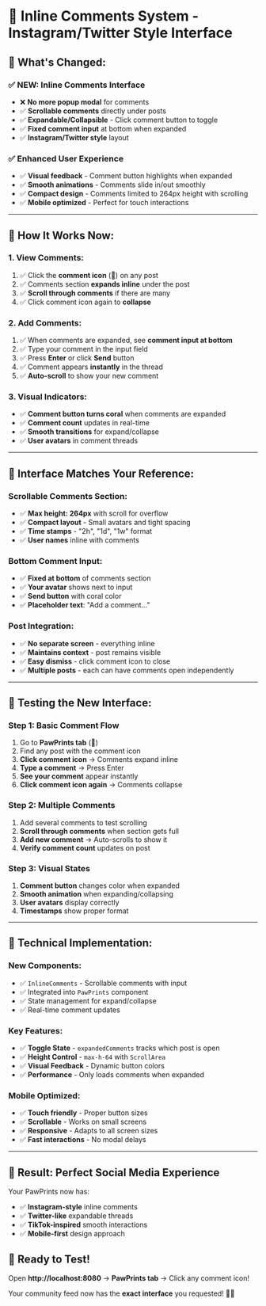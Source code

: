 # 📱 **Inline Comments System - Instagram/Twitter Style Interface**

## 🎉 **What's Changed:**

### ✅ **NEW: Inline Comments Interface**

- ❌ **No more popup modal** for comments
- ✅ **Scrollable comments** directly under posts
- ✅ **Expandable/Collapsible** - Click comment button to toggle
- ✅ **Fixed comment input** at bottom when expanded
- ✅ **Instagram/Twitter style** layout

### ✅ **Enhanced User Experience**

- ✅ **Visual feedback** - Comment button highlights when expanded
- ✅ **Smooth animations** - Comments slide in/out smoothly
- ✅ **Compact design** - Comments limited to 264px height with scrolling
- ✅ **Mobile optimized** - Perfect for touch interactions

---

## 🚀 **How It Works Now:**

### **1. View Comments:**

1. ✅ Click the **comment icon** (💬) on any post
2. ✅ Comments section **expands inline** under the post
3. ✅ **Scroll through comments** if there are many
4. ✅ Click comment icon again to **collapse**

### **2. Add Comments:**

1. ✅ When comments are expanded, see **comment input at bottom**
2. ✅ Type your comment in the input field
3. ✅ Press **Enter** or click **Send** button
4. ✅ Comment appears **instantly** in the thread
5. ✅ **Auto-scroll** to show your new comment

### **3. Visual Indicators:**

- ✅ **Comment button turns coral** when comments are expanded
- ✅ **Comment count** updates in real-time
- ✅ **Smooth transitions** for expand/collapse
- ✅ **User avatars** in comment threads

---

## 🎯 **Interface Matches Your Reference:**

### **Scrollable Comments Section:**

- ✅ **Max height: 264px** with scroll for overflow
- ✅ **Compact layout** - Small avatars and tight spacing
- ✅ **Time stamps** - "2h", "1d", "1w" format
- ✅ **User names** inline with comments

### **Bottom Comment Input:**

- ✅ **Fixed at bottom** of comments section
- ✅ **Your avatar** shows next to input
- ✅ **Send button** with coral color
- ✅ **Placeholder text**: "Add a comment..."

### **Post Integration:**

- ✅ **No separate screen** - everything inline
- ✅ **Maintains context** - post remains visible
- ✅ **Easy dismiss** - click comment icon to close
- ✅ **Multiple posts** - each can have comments open independently

---

## 🧪 **Testing the New Interface:**

### **Step 1: Basic Comment Flow**

1. Go to **PawPrints tab** (🐾)
2. Find any post with the comment icon
3. **Click comment icon** → Comments expand inline
4. **Type a comment** → Press Enter
5. **See your comment** appear instantly
6. **Click comment icon again** → Comments collapse

### **Step 2: Multiple Comments**

1. Add several comments to test scrolling
2. **Scroll through comments** when section gets full
3. **Add new comment** → Auto-scrolls to show it
4. **Verify comment count** updates on post

### **Step 3: Visual States**

1. **Comment button** changes color when expanded
2. **Smooth animation** when expanding/collapsing
3. **User avatars** display correctly
4. **Timestamps** show proper format

---

## 🔧 **Technical Implementation:**

### **New Components:**

- ✅ `InlineComments` - Scrollable comments with input
- ✅ Integrated into `PawPrints` component
- ✅ State management for expand/collapse
- ✅ Real-time comment updates

### **Key Features:**

- ✅ **Toggle State** - `expandedComments` tracks which post is open
- ✅ **Height Control** - `max-h-64` with `ScrollArea`
- ✅ **Visual Feedback** - Dynamic button colors
- ✅ **Performance** - Only loads comments when expanded

### **Mobile Optimized:**

- ✅ **Touch friendly** - Proper button sizes
- ✅ **Scrollable** - Works on small screens
- ✅ **Responsive** - Adapts to all screen sizes
- ✅ **Fast interactions** - No modal delays

---

## 🎉 **Result: Perfect Social Media Experience**

Your PawPrints now has:

- ✅ **Instagram-style** inline comments
- ✅ **Twitter-like** expandable threads
- ✅ **TikTok-inspired** smooth interactions
- ✅ **Mobile-first** design approach

## 🚀 **Ready to Test!**

Open **http://localhost:8080** → **PawPrints tab** → Click any comment icon!

Your community feed now has the **exact interface** you requested! 📱🐾
